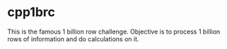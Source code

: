 # cpp1brc
This is the famous 1 billion row challenge. Objective is to process 1 billion rows of information and do calculations on it.
